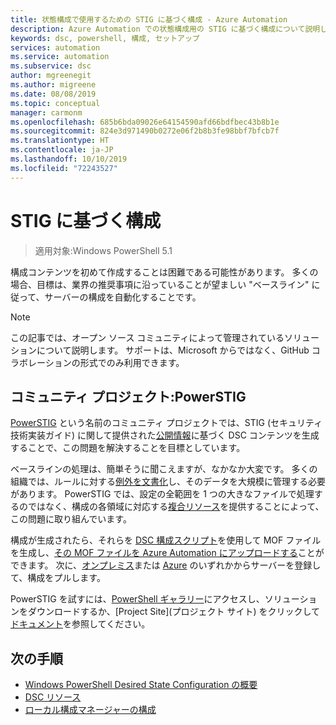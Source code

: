 ```yaml
---
title: 状態構成で使用するための STIG に基づく構成 - Azure Automation
description: Azure Automation での状態構成用の STIG に基づく構成について説明します。
keywords: dsc, powershell, 構成, セットアップ
services: automation
ms.service: automation
ms.subservice: dsc
author: mgreenegit
ms.author: migreene
ms.date: 08/08/2019
ms.topic: conceptual
manager: carmonm
ms.openlocfilehash: 685b6bda09026e64154590afd66bdfbec43b8b1e
ms.sourcegitcommit: 824e3d971490b0272e06f2b8b3fe98bbf7bfcb7f
ms.translationtype: HT
ms.contentlocale: ja-JP
ms.lasthandoff: 10/10/2019
ms.locfileid: "72243527"
---
```

# <a name="configuration-based-on-stig"></a>STIG に基づく構成

> 適用対象:Windows PowerShell 5.1

構成コンテンツを初めて作成することは困難である可能性があります。
多くの場合、目標は、業界の推奨事項に沿っていることが望ましい "ベースライン" に従って、サーバーの構成を自動化することです。

> [!NOTE]
> この記事では、オープン ソース コミュニティによって管理されているソリューションについて説明します。
> サポートは、Microsoft からではなく、GitHub コラボレーションの形式でのみ利用できます。

## <a name="community-project-powerstig"></a>コミュニティ プロジェクト:PowerSTIG

[PowerSTIG](https://github.com/microsoft/powerstig) という名前のコミュニティ プロジェクトでは、STIG (セキュリティ技術実装ガイド) に関して提供された[公開情報](https://public.cyber.mil/stigs/)に基づく DSC コンテンツを生成することで、この問題を解決することを目標としています。

ベースラインの処理は、簡単そうに聞こえますが、なかなか大変です。
多くの組織では、ルールに対する[例外を文書化](https://github.com/microsoft/powerstig#powerstigdata)し、そのデータを大規模に管理する必要があります。
PowerSTIG では、設定の全範囲を 1 つの大きなファイルで処理するのではなく、構成の各領域に対応する[複合リソース](https://github.com/microsoft/powerstig#powerstigdsc)を提供することによって、この問題に取り組んでいます。

構成が生成されたら、それらを [DSC 構成スクリプト](/powershell/scripting/dsc/configurations/configurations)を使用して MOF ファイルを生成し、[その MOF ファイルを Azure Automation にアップロードする](/azure/automation/tutorial-configure-servers-desired-state#create-and-upload-a-configuration-to-azure-automation)ことができます。
次に、[オンプレミス](/azure/automation/automation-dsc-onboarding#physicalvirtual-windows-machines-on-premises-or-in-a-cloud-other-than-azureaws)または [Azure](/azure/automation/automation-dsc-onboarding#azure-virtual-machines) のいずれかからサーバーを登録して、構成をプルします。

PowerSTIG を試すには、[PowerShell ギャラリー](http://www.powershellgallery.com)にアクセスし、ソリューションをダウンロードするか、[Project Site]\(プロジェクト サイト\) をクリックして[ドキュメント](https://github.com/microsoft/powerstig)を参照してください。

## <a name="next-steps"></a>次の手順

- [Windows PowerShell Desired State Configuration の概要](/powershell/dsc/overview/overview)
- [DSC リソース](/powershell/dsc/resources/resources)
- [ローカル構成マネージャーの構成](/powershell/dsc/managing-nodes/metaconfig)
